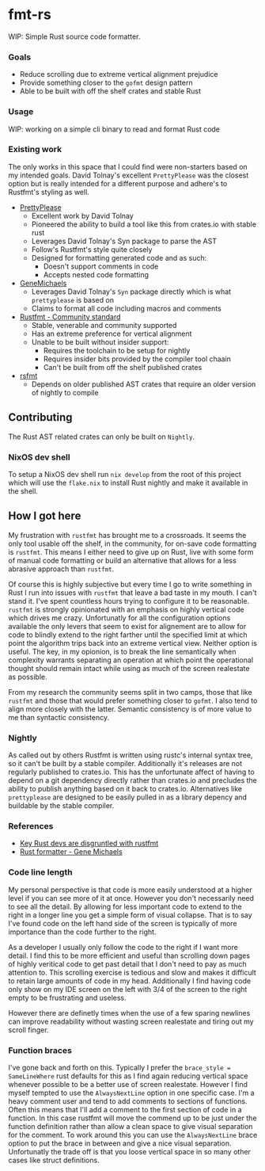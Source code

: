 # fmt-rs
WIP: Simple Rust source code formatter.

### Goals
* Reduce scrolling due to extreme vertical alignment prejudice
* Provide something closer to the `gofmt` design pattern
* Able to be built with off the shelf crates and stable Rust

### Usage
WIP: working on a simple cli binary to read and format Rust code

### Existing work
The only works in this space that I could find were non-starters based on my intended goals. David 
Tolnay's excellent `PrettyPlease` was the closest option but is really intended for a different 
purpose and adhere's to Rustfmt's styling as well.

* [PrettyPlease](https://github.com/dtolnay/prettyplease)
  * Excellent work by David Tolnay
  * Pioneered the ability to build a tool like this from crates.io with stable rust
  * Leverages David Tolnay's Syn package to parse the AST
  * Follow's Rustfmt's style quite closely
  * Designed for formatting generated code and as such:
    * Doesn't support comments in code
    * Accepts nested code formatting 
* [GeneMichaels](https://github.com/andrewbaxter/genemichaels)
  * Leverages David Tolnay's `Syn` package directly which is what `prettyplease` is based on
  * Claims to format all code including macros and comments
* [Rustfmt - Community standard](https://github.com/rust-lang/rustfmt)
  * Stable, venerable and community supported
  * Has an extreme preference for vertical alignment
  * Unable to be built without insider support:
    * Requires the toolchain to be setup for nightly
    * Requires insider bits provided by the compiler tool chaain
    * Can't be built from off the shelf published crates
* [rsfmt](https://github.com/zBaitu/rsfmt)
  * Depends on older published AST crates that require an older version of nightly to compile

## Contributing
The Rust AST related crates can only be built on `Nightly`.

### NixOS dev shell
To setup a NixOS dev shell run `nix develop` from the root of this project which will use the 
`flake.nix` to install Rust nightly and make it available in the shell.

## How I got here
My frustration with `rustfmt` has brought me to a crossroads. It seems the only tool usable off the 
shelf, in the community, for on-save code formatting is `rustfmt`. This means I either need to give 
up on Rust, live with some form of manual code formatting or build an alternative that allows for a 
less abrasive approach than `rustfmt`.

Of course this is highly subjective but every time I go to write something in Rust I run into 
issues with `rustfmt` that leave a bad taste in my mouth. I can't stand it. I've spent countless 
hours trying to configure it to be reasonable. `rustfmt` is strongly opinionated with an emphasis on 
highly vertical code which drives me crazy. Unfortunatly for all the configuration options available 
the only levers that seem to exist for alignement are to allow for code to blindly extend to the 
right farther until the specified limit at which point the algorithm trips back into an extreme 
vertical view. Neither option is useful. The key, in my opionion, is to break the line semantically 
when complexity warrants separating an operation at which point the operational thought should remain 
intact while using as much of the screen realestate as possible.

From my research the community seems split in two camps, those that like `rustfmt` and those that 
would prefer something closer to `gofmt`. I also tend to align more closely with the latter. Semantic 
consistency is of more value to me than syntactic consistency.

### Nightly
As called out by others Rustfmt is written using rustc's internal syntax tree, so it can't be built 
by a stable compiler. Additionally it's releases are not regularly published to crates.io. This has 
the unfortunate affect of having to depend on a git dependency directly rather than crates.io and 
precludes the ability to publish anything based on it back to crates.io. Alternatives like 
`prettyplease` are designed to be easily pulled in as a library depency and buildable by the stable 
compiler.

### References
* [Key Rust devs are disgruntled with rustfmt](https://users.rust-lang.org/t/what-do-you-think-about-gofmt-vs-rustfmt/51605)
* [Rust formatter - Gene Michaels](https://github.com/andrewbaxter/genemichaels)

### Code line length
My personal perspective is that code is more easily understood at a higher level if you can see
more of it at once. However you don't necessarily need to see all the detail. By allowing for less
important code to extend to the right in a longer line you get a simple form of visual collapse.
That is to say I've found code on the left hand side of the screen is typically of more importance 
than the code further to the right.

As a developer I usually only follow the code to the right if I want more detail. I find this to be 
more efficient and useful than scrolling down pages of highly veritical code to get past detail 
that I don't need to pay as much attention to. This scrolling exercise is tedious and slow and makes 
it difficult to retain large amounts of code in my head. Additionally I find having code only show 
on my IDE screen on the left with 3/4 of the screen to the right empty to be frustrating and useless.

However there are definetly times when the use of a few sparing newlines can improve readability 
without wasting screen realestate and tiring out my scroll finger.

### Function braces
I've gone back and forth on this. Typically I prefer the `brace_style = SameLineWhere` rust defaults 
for this as I find again reducing vertical space whenever possible to be a better use of screen
realestate. However I find myself tempted to use the `AlwaysNextLine` option in one specific case. 
I'm a heavy comment user and tend to add comments to sections of functions. Often this means that 
I'll add a comment to the first section of code in a function. In this case rustfmt will move the 
commend up to be just under the function definition rather than allow a clean space to give visual 
separation for the comment. To work around this you can use the `AlwaysNextLine` brace option to put 
the brace in between and give a nice visual separation. Unfortunatly the trade off is that you loose 
vertical space in so many other cases like struct definitions.
